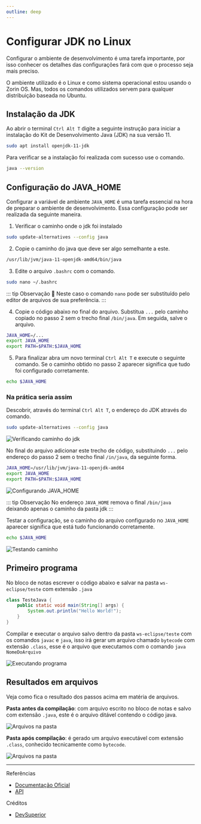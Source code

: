 ```yaml
---
outline: deep
---
```


# Configurar JDK no Linux

Configurar o ambiente de desenvolvimento é uma tarefa importante, por isso conhecer os detalhes das configurações fará com que o processo seja mais preciso.

O ambiente utilizado é o Linux e como sistema operacional estou usando o Zorin OS. Mas, todos os comandos utilizados servem para qualquer distribuição baseada no Ubuntu.

## Instalação da JDK

Ao abrir o terminal `Ctrl Alt T` digite a seguinte instrução para iniciar a instalação do Kit de Desenvolvimento Java (JDK) na sua versão 11.

```sh
sudo apt install openjdk-11-jdk
```

Para verificar se a instalação foi realizada com sucesso use o comando.

```sh
java --version
```

## Configuração do JAVA_HOME

Configurar a variável de ambiente  `JAVA_HOME` é uma tarefa essencial na hora de preparar o ambiente de desenvolvimento. Essa configuração pode ser realizada da seguinte maneira.

1. Verificar o caminho onde o jdk foi instalado

```sh
sudo update-alternatives --config java
```

2. Copie o caminho do java que deve ser algo semelhante a este.

```sh
/usr/lib/jvm/java-11-openjdk-amd64/bin/java
```

3. Edite o arquivo `.bashrc` com o comando.
```sh
sudo nano ~/.bashrc
```

::: tip Observação
📌 Neste caso o comando `nano` pode ser substituído pelo editor de arquivos de sua preferência.
:::

4. Copie o código abaixo no final do arquivo. Substitua `...` pelo caminho copiado no passo 2 sem o trecho final `/bin/java`. Em seguida, salve o arquivo.

```sh
JAVA_HOME=/...
export JAVA_HOME
export PATH=$PATH:$JAVA_HOME
```

5. Para finalizar abra um novo terminal `Ctrl Alt T` e execute o seguinte comando. Se o caminho obtido no passo 2 aparecer significa que tudo foi configurado corretamente.

```sh
echo $JAVA_HOME
```

### Na prática seria assim

Descobrir, através do terminal `Ctrl Alt T`, o endereço do JDK através do comando.

```sh
sudo update-alternatives --config java
```

![Verificando caminho do jdk](/imagem1.png)

No final do arquivo adicionar este trecho de código, substituindo `...` pelo endereço do passo 2 sem o trecho final `/in/java`, da seguinte forma.

```sh
JAVA_HOME=/usr/lib/jvm/java-11-openjdk-amd64
export JAVA_HOME
export PATH=$PATH:$JAVA_HOME
```

![Configurando JAVA_HOME](/imagem2.png)

::: tip Observação
No endereço `JAVA_HOME` remova o final `/bin/java` deixando apenas o caminho da pasta jdk
:::

Testar a configuração, se o caminho do arquivo configurado no `JAVA_HOME` aparecer significa que está tudo funcionando corretamente.

```sh
echo $JAVA_HOME
```

![Testando caminho](/imagem3.png)

## Primeiro programa

No bloco de notas escrever o código abaixo e salvar na pasta `ws-eclipse/teste` com extensão `.java`

```java
class TesteJava {
    public static void main(String[] args) {
        System.out.println("Hello World!");
    }
}
```

Compilar e executar o arquivo salvo dentro da pasta `ws-eclipse/teste` com os comandos `javac` e `java`, isso irá gerar um arquivo chamado `bytecode` com extensão `.class`, esse é o arquivo que executamos com o comando `java NomeDoArquivo`

![Executando programa](/imagem4.png)

## Resultados em arquivos

Veja como fica o resultado dos passos acima em matéria de arquivos.

**Pasta antes da compilação**: com arquivo escrito no bloco de notas e salvo com extensão `.java`, este é o arquivo ditável contendo o código java.

![Arquivos na pasta](/imagem5.png)

**Pasta após compilação**: é gerado um arquivo executável com extensão `.class`, conhecido tecnicamente como `bytecode`.

![Arquivos na pasta](/imagem6.png)

---

Referências
- [Documentação Oficial](https://docs.oracle.com/javase/8/docs/)
- [API](https://docs.oracle.com/javase/8/docs/api/)

Créditos
- [DevSuperior](https://www.youtube.com/watch?v=jARiy3DZdwg)